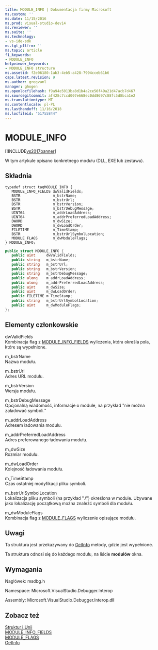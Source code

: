 ```yaml
---
title: MODULE_INFO | Dokumentacja firmy Microsoft
ms.custom: ''
ms.date: 11/15/2016
ms.prod: visual-studio-dev14
ms.reviewer: ''
ms.suite: ''
ms.technology:
- vs-ide-sdk
ms.tgt_pltfrm: ''
ms.topic: article
f1_keywords:
- MODULE_INFO
helpviewer_keywords:
- MODULE_INFO structure
ms.assetid: f2e06180-1ab3-4eb5-a428-7994cceb61b6
caps.latest.revision: 9
ms.author: gregvanl
manager: ghogen
ms.openlocfilehash: f9a94e5013ba8d1b4a2ce56f49a21d47acb7d467
ms.sourcegitcommit: af428c7ccd007e668ec0dd8697c88fc5d8bca1e2
ms.translationtype: MT
ms.contentlocale: pl-PL
ms.lasthandoff: 11/16/2018
ms.locfileid: "51755844"
---
```

# <a name="moduleinfo"></a>MODULE_INFO
[!INCLUDE[vs2017banner](../../../includes/vs2017banner.md)]

W tym artykule opisano konkretnego modułu (DLL, EXE lub zestawu).  
  
## <a name="syntax"></a>Składnia  
  
```cpp#  
typedef struct tagMODULE_INFO {   
   MODULE_INFO_FIELDS dwValidFields;  
   BSTR               m_bstrName;  
   BSTR               m_bstrUrl;  
   BSTR               m_bstrVersion;  
   BSTR               m_bstrDebugMessage;  
   UINT64             m_addrLoadAddress;  
   UINT64             m_addrPreferredLoadAddress;  
   DWORD              m_dwSize;  
   DWORD              m_dwLoadOrder;  
   FILETIME           m_TimeStamp;  
   BSTR               m_bstrUrlSymbolLocation;  
   MODULE_FLAGS       m_dwModuleFlags;  
} MODULE_INFO;  
```  
  
```csharp  
public struct MODULE_INFO {   
   public uint     dwValidFields;  
   public string   m_bstrName;  
   public string   m_bstrUrl;  
   public string   m_bstrVersion;  
   public string   m_bstrDebugMessage;  
   public ulong    m_addrLoadAddress;  
   public ulong    m_addrPreferredLoadAddress;  
   public uint     m_dwSize;  
   public uint     m_dwLoadOrder;  
   public FILETIME m_TimeStamp;  
   public string   m_bstrUrlSymbolLocation;  
   public uint     m_dwModuleFlags;  
};  
```  
  
## <a name="members"></a>Elementy członkowskie  
 dwValidFields  
 Kombinacja flag z [MODULE_INFO_FIELDS](../../../extensibility/debugger/reference/module-info-fields.md) wyliczenia, która określa pola, które są wypełnione.  
  
 m_bstrName  
 Nazwa modułu.  
  
 m_bstrUrl  
 Adres URL modułu.  
  
 m_bstrVersion  
 Wersja modułu.  
  
 m_bstrDebugMessage  
 Opcjonalną wiadomość, informacje o module, na przykład "nie można załadować symboli."  
  
 m_addrLoadAddress  
 Adresem ładowania modułu.  
  
 m_addrPreferredLoadAddress  
 Adres preferowanego ładowania modułu.  
  
 m_dwSize  
 Rozmiar modułu.  
  
 m_dwLoadOrder  
 Kolejność ładowania modułu.  
  
 m_TimeStamp  
 Czas ostatniej modyfikacji pliku symboli.  
  
 m_bstrUrlSymbolLocation  
 Lokalizacja pliku symboli (na przykład ".\\") określona w module. Używane jako lokalizację początkową można znaleźć symboli dla modułu.  
  
 m_dwModuleFlags  
 Kombinacja flag z [MODULE_FLAGS](../../../extensibility/debugger/reference/module-flags.md) wyliczenie opisujące modułu.  
  
## <a name="remarks"></a>Uwagi  
 Ta struktura jest przekazywany do [GetInfo](../../../extensibility/debugger/reference/idebugmodule2-getinfo.md) metody, gdzie jest wypełnione.  
  
 Ta struktura odnosi się do każdego modułu, na liście **modułów** okna.  
  
## <a name="requirements"></a>Wymagania  
 Nagłówek: msdbg.h  
  
 Namespace: Microsoft.VisualStudio.Debugger.Interop  
  
 Assembly: Microsoft.VisualStudio.Debugger.Interop.dll  
  
## <a name="see-also"></a>Zobacz też  
 [Struktur i Unii](../../../extensibility/debugger/reference/structures-and-unions.md)   
 [MODULE_INFO_FIELDS](../../../extensibility/debugger/reference/module-info-fields.md)   
 [MODULE_FLAGS](../../../extensibility/debugger/reference/module-flags.md)   
 [GetInfo](../../../extensibility/debugger/reference/idebugmodule2-getinfo.md)

